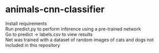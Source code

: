 # animals-cnn-classifier
Install requirements\
Run predict.py to perform inference using a pre-trained network\
Go to predict -> labels.csv to view results\
Net was trained with a dataset of random images of cats and dogs not included in this repository
